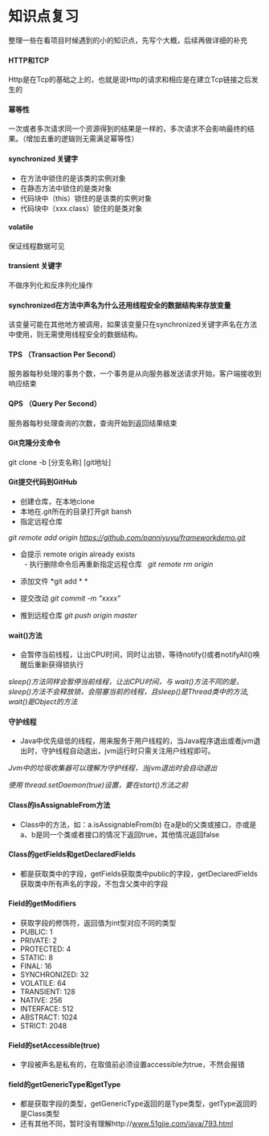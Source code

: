 # 知识点复习

整理一些在看项目时候遇到的小的知识点，先写个大概，后续再做详细的补充
#### HTTP和TCP

Http是在Tcp的基础之上的，也就是说Http的请求和相应是在建立Tcp链接之后发生的

#### 幂等性

一次或者多次请求同一个资源得到的结果是一样的，多次请求不会影响最终的结果。（增加去重的逻辑则无需满足幂等性）

#### synchronized 关键字

- 在方法中锁住的是该类的实例对象
- 在静态方法中锁住的是类对象
- 代码块中（this）锁住的是该类的实例对象
- 代码块中（xxx.class）锁住的是类对象

#### volatile

保证线程数据可见

#### transient 关键字

不做序列化和反序列化操作

#### synchronized在方法中声名为什么还用线程安全的数据结构来存放变量

该变量可能在其他地方被调用，如果该变量只在synchronized关键字声名在方法中使用，则无需使用线程安全的数据结构。

#### TPS （Transaction Per Second）

服务器每秒处理的事务个数，一个事务是从向服务器发送请求开始，客户端接收到响应结束

#### QPS  （Query Per Second）

服务器每秒处理查询的次数，查询开始到返回结果结束
#### Git克隆分支命令

git clone -b [分支名称] [git地址]

#### Git提交代码到GitHub
+ 创建仓库，在本地clone
+ 本地在.git所在的目录打开git bansh
+ 指定远程仓库

 *git remote add origin https://github.com/panniyuyu/frameworkdemo.git*
 
   + 会提示 remote origin already exists	
   - 执行删除命令后再重新指定远程仓库
   
   *git remote rm origin*
   
+ 添加文件
*git add * *
+ 提交改动
 *git commit -m "xxxx"*
+ 推到远程仓库
 *git push origin master*
 
 
 #### wait()方法
 + 会暂停当前线程，让出CPU时间，同时让出锁，等待notify()或者notifyAll()唤醒后重新获得锁执行
 
 *sleep()方法同样会暂停当前线程，让出CPU时间，与 wait()方法不同的是，sleep()方法不会释放锁，会阻塞当前的线程，且sleep()是Thread类中的方法, wait()是Object的方法*

#### 守护线程
+ Java中优先级低的线程，用来服务于用户线程的，当Java程序退出或者jvm退出时，守护线程自动退出，jvm运行时只需关注用户线程即可。

 *Jvm中的垃圾收集器可以理解为守护线程，当jvm退出时会自动退出*
 
 *使用 thread.setDaemon(true)设置，要在start()方法之前*

#### Class的isAssignableFrom方法
+ Class中的方法，如：a.isAssignableFrom(b) 在a是b的父类或接口，亦或是a、b是同一个类或者接口的情况下返回true，其他情况返回false

#### Class的getFields和getDeclaredFields
+ 都是获取类中的字段，getFields获取类中public的字段，getDeclaredFields获取类中所有声名的字段，不包含父类中的字段

#### Field的getModifiers
+ 获取字段的修饰符，返回值为int型对应不同的类型
+ PUBLIC: 1
+ PRIVATE: 2
+ PROTECTED: 4
+ STATIC: 8
+ FINAL: 16
+ SYNCHRONIZED: 32
+ VOLATILE: 64
+ TRANSIENT: 128
+ NATIVE: 256
+ INTERFACE: 512
+ ABSTRACT: 1024
+ STRICT: 2048

#### Field的setAccessible(true)
+ 字段被声名是私有的，在取值前必须设置accessible为true，不然会报错

#### field的getGenericType和getType
+ 都是获取字段的类型，getGenericType返回的是Type类型，getType返回的是Class类型
+ 还有其他不同，暂时没有理解http://www.51gjie.com/java/793.html

